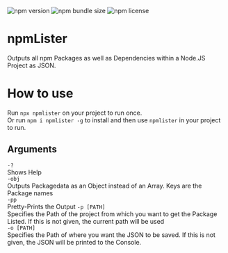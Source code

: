 ![npm version](https://img.shields.io/npm/v/npmlister.svg)
![npm bundle size](https://img.shields.io/bundlephobia/min/npmlister.svg)
![npm license](https://img.shields.io/npm/l/npmlister.svg)
# npmLister
Outputs all npm Packages as well as Dependencies within a Node.JS Project as JSON.

# How to use
Run `npx npmlister` on your project to run once.  
Or run `npm i npmlister -g` to install and then use `npmlister` in your project to run.

## Arguments
`-?`  
Shows Help  
`-obj`  
Outputs Packagedata as an Object instead of an Array. Keys are the Package names  
`-pp`  
Pretty-Prints the Output
`-p [PATH]`  
Specifies the Path of the project from which you want to get the Package Listed. If this is not given, the current path will be used  
`-o [PATH]`  
Specifies the Path of where you want the JSON to be saved. If this is not given, the JSON will be printed to the Console.
